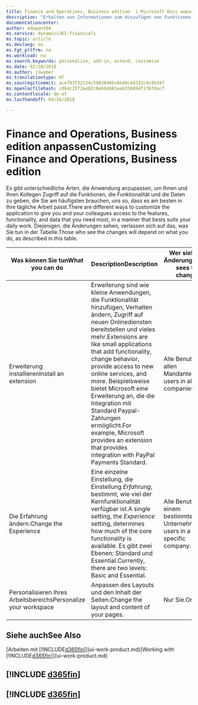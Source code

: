 ```yaml
---
title: Finance and Operations, Business edition  | Microsoft Docs anpassen
description: "Erhalten von Informationen zum Hinzufügen von Funktionen in Finance and Operations, Business edition."
documentationcenter: 
author: edupont04
ms.service: dynamics365-financials
ms.topic: article
ms.devlang: na
ms.tgt_pltfrm: na
ms.workload: na
ms.search.keywords: personalize, add-in, extend, customize
ms.date: 02/28/2018
ms.author: jswymer
ms.translationtype: HT
ms.sourcegitcommit: acef03f32124c5983846bc6ed0c4d332c9c8b347
ms.openlocfilehash: cdb4c25f2ae82c0eb9ab81eab336894f1f8fdacf
ms.contentlocale: de-at
ms.lasthandoff: 04/16/2018

---
```

# <a name="customizing-finance-and-operations-business-edition"></a><span data-ttu-id="91f6a-103">Finance and Operations, Business edition anpassen</span><span class="sxs-lookup"><span data-stu-id="91f6a-103">Customizing Finance and Operations, Business edition</span></span>
<!--NAV # Customizing Dynamics NAV -->
<span data-ttu-id="91f6a-104">Es gibt unterschiedliche Arten, die Anwendung anzupassen, um Ihnen und Ihren Kollegen Zugriff auf die Funktionen, die Funktionalität und die Daten zu geben, die Sie am häufigsten brauchen, uns so, dass es am besten in Ihre tägliche Arbeit passt.</span><span class="sxs-lookup"><span data-stu-id="91f6a-104">There are different ways to customize the application to give you and your colleagues access to the features, functionality, and data that you need most, in a manner that bests suits your daily work.</span></span> <span data-ttu-id="91f6a-105">Diejenigen, die Änderungen sehen, verlassen sich auf das, was Sie tun in der Tabelle.</span><span class="sxs-lookup"><span data-stu-id="91f6a-105">Those who see the changes will depend on what you do, as described in this table.</span></span>


|      <span data-ttu-id="91f6a-106">Was können Sie tun</span><span class="sxs-lookup"><span data-stu-id="91f6a-106">What you can do</span></span>       |                                                                                                              <span data-ttu-id="91f6a-107">Description</span><span class="sxs-lookup"><span data-stu-id="91f6a-107">Description</span></span>                                                                                                               |       <span data-ttu-id="91f6a-108">Wer sieht die Änderungen</span><span class="sxs-lookup"><span data-stu-id="91f6a-108">Who sees the changes</span></span>       |                                       <span data-ttu-id="91f6a-109">Weitere Informationen</span><span class="sxs-lookup"><span data-stu-id="91f6a-109">More information</span></span>                                       |
|----------------------------|----------------------------------------------------------------------------------------------------------------------------------------------------------------------------------------------------------------------------------------|----------------------------------|----------------------------------------------------------------------------------------------|
|    <span data-ttu-id="91f6a-110">Erweiterung installieren</span><span class="sxs-lookup"><span data-stu-id="91f6a-110">Install an extension</span></span>    | <span data-ttu-id="91f6a-111">Erweiterung sind wie kleine Anwendungen, die Funktionalität hinzufügen, Verhalten ändern, Zugriff auf neuen Onlinediensten bereitstellen und vieles mehr.</span><span class="sxs-lookup"><span data-stu-id="91f6a-111">Extensions are like small applications that add functionality, change behavior, provide access to new online services, and more.</span></span> <span data-ttu-id="91f6a-112">Beispielsweise bietet Microsoft eine Erweiterung an, die die Integration mit Standard Paypal-Zahlungen ermöglicht.</span><span class="sxs-lookup"><span data-stu-id="91f6a-112">For example, Microsoft provides an extension that provides integration with PayPal Payments Standard.</span></span> |   <span data-ttu-id="91f6a-113">Alle Benutzer in allen Mandanten.</span><span class="sxs-lookup"><span data-stu-id="91f6a-113">All users in all companies.</span></span>    |                       [<span data-ttu-id="91f6a-114">Erweiterungen nutzen anpassen</span><span class="sxs-lookup"><span data-stu-id="91f6a-114">Customizing Using Extensions</span></span>](ui-extensions.md)                       |
|   <span data-ttu-id="91f6a-115">Die Erfahrung ändern.</span><span class="sxs-lookup"><span data-stu-id="91f6a-115">Change the Experience</span></span>    |                                     <span data-ttu-id="91f6a-116">Eine einzelne Einstellung, die Einstellung *Erfahrung*, bestimmt, wie viel der Kernfunktionalität verfügbar ist.</span><span class="sxs-lookup"><span data-stu-id="91f6a-116">A single setting, the *Experience* setting, determines how much of the core functionality is available.</span></span> <span data-ttu-id="91f6a-117">Es gibt zwei Ebenen: Standard und Essential.</span><span class="sxs-lookup"><span data-stu-id="91f6a-117">Currently, there are two levels: Basic and Essential.</span></span>                                      | <span data-ttu-id="91f6a-118">Alle Benutzer in einem bestimmten Unternehmen.</span><span class="sxs-lookup"><span data-stu-id="91f6a-118">All users in a specific company.</span></span> | <span data-ttu-id="91f6a-119">[Anpassen der[!INCLUDE[d365fin](includes/d365fin_md.md)]Erfahrung](ui-experiences.md)</span><span class="sxs-lookup"><span data-stu-id="91f6a-119">[Customizing Your [!INCLUDE[d365fin](includes/d365fin_md.md)] Experience](ui-experiences.md)</span></span> |
| <span data-ttu-id="91f6a-120">Personalisieren Ihres Arbeitsbereichs</span><span class="sxs-lookup"><span data-stu-id="91f6a-120">Personalize your workspace</span></span> |                                                                                              <span data-ttu-id="91f6a-121">Anpassen des Layouts und den Inhalt der Seiten.</span><span class="sxs-lookup"><span data-stu-id="91f6a-121">Change the layout and content of your pages.</span></span>                                                                                              |            <span data-ttu-id="91f6a-122">Nur Sie.</span><span class="sxs-lookup"><span data-stu-id="91f6a-122">Only you.</span></span>             |                  [<span data-ttu-id="91f6a-123">Personalisieren Ihres Arbeitsbereichs</span><span class="sxs-lookup"><span data-stu-id="91f6a-123">Personalizing Your Workspace</span></span>](ui-personalization-user.md)                  |

## <a name="see-also"></a><span data-ttu-id="91f6a-124">Siehe auch</span><span class="sxs-lookup"><span data-stu-id="91f6a-124">See Also</span></span>
<span data-ttu-id="91f6a-125">[Arbeiten mit [!INCLUDE[d365fin](includes/d365fin_md.md)]](ui-work-product.md)</span><span class="sxs-lookup"><span data-stu-id="91f6a-125">[Working with [!INCLUDE[d365fin](includes/d365fin_md.md)]](ui-work-product.md)</span></span>  

## [!INCLUDE [d365fin](includes/free_trial_md.md)]  
## [!INCLUDE [d365fin](includes/training_link_md.md)]

